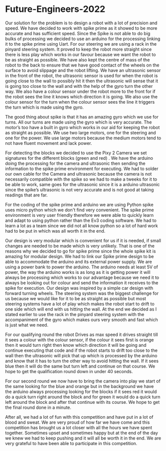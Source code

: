 # Future-Engineers-2022
Our solution for the problem is to design a robot with a lot of precision and speed. We have decided to work with spike prime as it showed to be more accurate and has sufficient speed. Since the Spike is not able to do big bulks of processing we decided to use an arduino for the processing linking it to the spike prime using Uart. For our steering we are using a rack in the pinyard steering system. It proved to keep the robot more straight since there is less play which works in our favour because we want the robot to be as straight as possible. We have also kept the centre of mass of the robot to the back to ensure that we have good contact of the wheels on the surface to avoid slippage and the robot lifting. We have an ultrasonic sensor in the front of the robot, the ultrasonic sensor is used for when the robot is going close to the wall to possibly hit it then the ultrasonic will sense that it is going too close to the wall and with the help of the gyro turn the other way. We also have a colour sensor under the robot more to the front for if the robot sees the line it knows which direction it is going. We also use the colour sensor for the turn when the colour sensor sees the line it triggers the turn which is made using the gyro.

The good thing about spike is that it has an amazing gyro which we use for turns. All our turns are made using the gyro which is very accurate. The motor’s too have a built in gyro which works in our aid for keeping the robot as straight as possible. We use two large motors, one for the steering and one for the power. We use large motors because the medium motors tend to not have fluent movement and lack power.

For detecting the blocks we decided to use the Pixy 2 Camera we set signatures for the different blocks (green and red) . We have the arduino doing the processing for the camera and ultrasonic then sending the information to the spike prime environment for executing. We had to solder our own cable for the Camera and ultrasonic because the camera is not necessarily compatible with the spike so we had to make a tweeks for it to be able to work, same goes for the ultrasonic since it is a arduino ultrasonic since the spike’s ultrasonic is not very accurate and is not good at taking readings that are far. 
 
For the coding of the spike prime and arduino we are using Python spike uses micro python which we don't find very convenient. The spike prime environment is very user friendly therefore we were able to quickly learn and adapt to using python rather than the Ev3 coding software. We had to learn a lot as a team since we did not all know python so a lot of hard work had to be put in which was all worth it in the end.

Our design is very modular which is convenient for us if it is needed, if small changes are needed to be made which is very unlikely. That is one of the reasons why we decided to go for spike prime since the whole spike kit is amazing for modular design. We had to link our Spike prime design to be able to accommodate the arduino and its external power supply. We are using a power bank to power the arduino. The arduino needs at least 5V of power, the way the arduino works is as long as it is getting power it will always be processing which works to our advantage because we need it to always be looking out for colour and send the information it receives to the spike for execution. Our design was inspired by a simple car design with forward turning wheels. The steering system was the biggest challenge for us because we would like for it to be as straight as possible but most steering systems have a lot of play which makes the robot start to drift to one side which will end with us hitting the wall. At the end we decided as I stated earlier to use the rack in the pinyard steering system with the accompaniment of the gyro which makes ours very smooth and fast which is just what we need.

For our qualifying round the robot Drives as max speed it drives straight till it sees a colour with the colour sensor, if the colour it sees first is orange then it would turn right then know which direction it will be going and continue executing that code and if the robot starts to drift too close to the wall then the ultrasonic will pick that up which is processed by the arduino and know that it has to turn the other way to avoid hitting the wall. If it sees blue then it will do the same but turn left and continue on that course. We hope to get the qualification round down in under 40 seconds. 

For our second round we now have to bring the camera into play we start of the same looking for the blue and orange but in the background we have the arduino always processing looking for the blocks if it sees red it would do a quick turn right around the block and for green it would do a quick turn left around the block and after that continue with its course. We hope to get the final round done in a minute.

After all, we had a lot of fun with this competition and have put in a lot of blood and sweat. We are very proud of how far we have come and this competition has brought us a lot closer with all the hours we have spent together. Sometimes upset and sometimes happy but at the end of the day we knew we had to keep pushing and it will all be worth it in the end. We are very grateful to have been able to participate in this competition.

